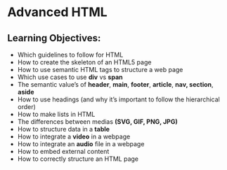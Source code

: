 # Advanced HTML

## Learning Objectives:
* Which guidelines to follow for HTML
* How to create the skeleton of an HTML5 page
* How to use semantic HTML tags to structure a web page
* Which use cases to use **div** vs **span**
* The semantic value’s of **header**, **main**, **footer**, **article**, **nav, section**, **aside**
* How to use headings (and why it’s important to follow the hierarchical order)
* How to make lists in HTML
* The differences between medias **(SVG, GIF, PNG, JPG)**
* How to structure data in a **table**
* How to integrate a **video** in a webpage
* How to integrate an **audio** file in a webpage
* How to embed external content
* How to correctly structure an HTML page
